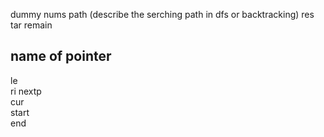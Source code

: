 dummy
nums
path (describe the serching path in dfs or backtracking)
res
tar 
remain 
## name of pointer
le  
ri 
nextp  
cur  
start  
end  

